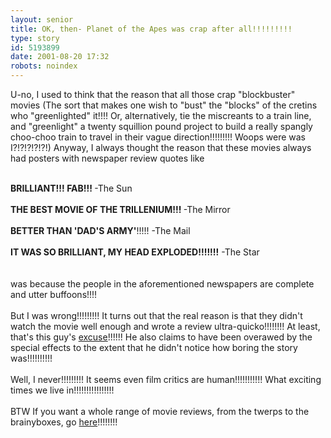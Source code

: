 ```yaml
---
layout: senior
title: OK, then- Planet of the Apes was crap after all!!!!!!!!!
type: story
id: 5193899
date: 2001-08-20 17:32
robots: noindex
---
```

U-no, I used to think that the reason that all those crap "blockbuster" movies (The sort that makes one wish to "bust" the "blocks" of the cretins who "greenlighted" it!!!! Or, alternatively, tie the miscreants to a train line, and "greenlight" a twenty squillion pound project to build a really spangly choo-choo train to travel in their vague direction!!!!!!!!! Woops were was I?!?!?!?!?!) Anyway, I always thought the reason that these movies always had posters with newspaper review quotes like<br/> <br/><div class="usenet"><b>BRILLIANT!!! FAB!!! </b>-The Sun</div> <br/><div class="usenet"><b>THE BEST MOVIE OF THE TRILLENIUM!!! </b>-The Mirror</div> <br/><div class="usenet"><b>BETTER THAN 'DAD'S ARMY'</b>!!!!! -The Mail</div> <br/><div class="usenet"><b>IT WAS SO BRILLIANT, MY HEAD EXPLODED!!!!!!!</b> -The Star</div> <br/> <br/>was because the people in the aforementioned newspapers are complete and utter buffoons!!!! <br/> <br/>But I was wrong!!!!!!!!! It turns out that the real reason is that they didn't watch the movie well enough and wrote a review ultra-quicko!!!!!!!! At least, that's this guy's <a href="http://www.torontostar.com/NASApp/cs/ContentServer?pagename=thestar/Layout/Article_PrintFriendly&amp;c=Article&amp;cid=997999259569">excuse</a>!!!!!! He also claims to have been overawed by the special effects to the extent that he didn't notice how boring the story was!!!!!!!!!!<br/> <br/>Well, I never!!!!!!!!! It seems even film critics are human!!!!!!!!!!! What exciting times we live in!!!!!!!!!!!!!!!!<br/> <br/>BTW If you want a whole range of movie reviews, from the twerps to the brainyboxes, go <a href="http://www.rottentomatoes.com/">here</a>!!!!!!!!